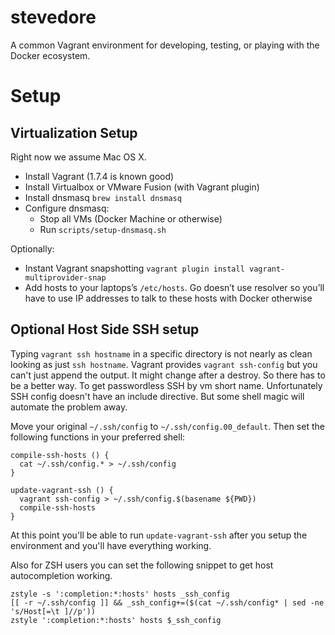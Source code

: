 # stevedore
A common Vagrant environment for developing, testing, or playing with the Docker ecosystem.

# Setup

## Virtualization Setup

Right now we assume Mac OS X.

* Install Vagrant (1.7.4 is known good)
* Install Virtualbox or VMware Fusion (with Vagrant plugin)
* Install dnsmasq `brew install dnsmasq`
* Configure dnsmasq:
    - Stop all VMs (Docker Machine or otherwise)
    - Run `scripts/setup-dnsmasq.sh`

Optionally:

* Instant Vagrant snapshotting `vagrant plugin install vagrant-multiprovider-snap`
* Add hosts to your laptops’s `/etc/hosts`. Go doesn’t use resolver so you’ll have to use IP addresses to talk to these hosts with Docker otherwise

## Optional Host Side SSH setup

Typing `vagrant ssh hostname` in a specific directory is not nearly as clean
looking as just `ssh hostname`. Vagrant provides `vagrant ssh-config` but
you can't just append the output. It might change after a destroy. So there
has to be a better way. To get passwordless SSH by vm short name. Unfortunately
SSH config doesn't have an include directive. But some shell magic will automate
the problem away.

Move your original `~/.ssh/config` to `~/.ssh/config.00_default`. Then set
the following functions in your preferred shell:

```
compile-ssh-hosts () {
  cat ~/.ssh/config.* > ~/.ssh/config
}

update-vagrant-ssh () {
  vagrant ssh-config > ~/.ssh/config.$(basename ${PWD})
  compile-ssh-hosts
}
```

At this point you'll be able to run `update-vagrant-ssh` after you setup the
environment and you'll have everything working.

Also for ZSH users you can set the following snippet to get host
autocompletion working.

```
zstyle -s ':completion:*:hosts' hosts _ssh_config
[[ -r ~/.ssh/config ]] && _ssh_config+=($(cat ~/.ssh/config* | sed -ne 's/Host[=\t ]//p'))
zstyle ':completion:*:hosts' hosts $_ssh_config
```
